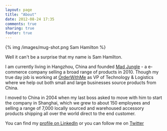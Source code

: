 ```yaml
---
layout: page
title: "About"
date: 2012-08-24 17:35
comments: true
sharing: true
footer: true
---
```


{% img /images/mug-shot.png Sam Hamilton %} 

Well it can't be a surprise that my name is Sam Hamilton.

I am currently living in Hangzhou, China and founded [Mad Jungle](http://www.madjungle.co.uk) - a e-commerce company selling a broad range of products in 2010. Though my true day job is working at [OrderWithMe](http://www.orderwithme.com) as VP of Technology & Logistics where we help out both small and large businesses source products from China. 

I moved to China in 2004 when my last boss asked to move with him to start the company in Shanghai, which we grew to about 150 employees and selling a range of 7,000 locally sourced and warehoused accessory products shipping all over the world direct to the end customer. 

You can find my [profile on LinkedIn](http://www.linkedin.com/in/samhamilton) or you can follow me on [Twitter](https://twitter.com/sam_hamilton_uk)